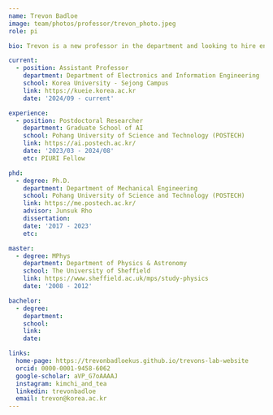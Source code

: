 ```yaml
---
name: Trevon Badloe
image: team/photos/professor/trevon_photo.jpeg
role: pi

bio: Trevon is a new professor in the department and looking to hire enthusistic members to join his team

current:
  - position: Assistant Professor
    department: Department of Electronics and Information Engineering
    school: Korea University - Sejong Campus
    link: https://kueie.korea.ac.kr
    date: '2024/09 - current'

experience:
  - position: Postdoctoral Researcher
    department: Graduate School of AI
    school: Pohang University of Science and Technology (POSTECH)
    link: https://ai.postech.ac.kr/
    date: '2023/03 - 2024/08'
    etc: PIURI Fellow

phd:
  - degree: Ph.D.
    department: Department of Mechanical Engineering
    school: Pohang University of Science and Technology (POSTECH)
    link: https://me.postech.ac.kr/
    advisor: Junsuk Rho
    dissertation: 
    date: '2017 - 2023'
    etc:

master:
  - degree: MPhys
    department: Department of Physics & Astronomy
    school: The University of Sheffield
    link: https://www.sheffield.ac.uk/mps/study-physics
    date: '2008 - 2012'

bachelor:
  - degree: 
    department: 
    school: 
    link: 
    date:

links:
  home-page: https://trevonbadloekus.github.io/trevons-lab-website
  orcid: 0000-0001-9458-6062
  google-scholar: aVP_G7oAAAAJ
  instagram: kimchi_and_tea
  linkedin: trevonbadloe
  email: trevon@korea.ac.kr
---
```

